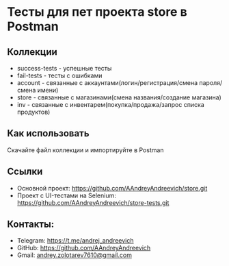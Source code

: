 # Тесты для пет проекта store в Postman

## Коллекции

- success-tests - успешные тесты
- fail-tests - тесты с ошибками
- account - связанные с аккаунтами(логин/регистрация/смена пароля/смена имени)
- store - связанные с магазинами(смена названия/создание магазина)
- inv - связанные с инвентарем(покупка/продажа/запрос списка продуктов)

## Как использовать

Скачайте файл коллекции и импортируйте в Postman

## Ссылки

- Основной проект: https://github.com/AAndreyAndreevich/store.git
- Проект с UI-тестами на Selenium: https://github.com/AAndreyAndreevich/store-tests.git

## Контакты:

- Telegram: https://t.me/andrej_andreevich
- GitHub: https://github.com/AAndreyAndreevich
- Gmail: andrey.zolotarev7610@gmail.com
